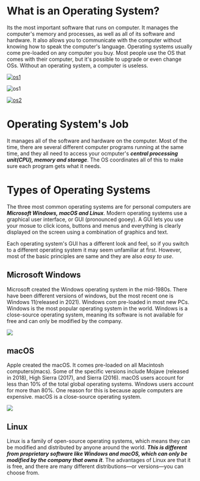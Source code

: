 # What is an Operating System? 
Its the most important software that runs on computer. It manages the computer's memory and processes, as well as all of its software and hardware. It also allows you to communicate with the computer without knowing how to speak the computer's language. Operating systems usually come pre-loaded on any computer you buy. Most people use the OS that comes with their computer, but it's possible to upgrade or even change OSs. Without an operating system, a computer is useless.

[![os1](https://i.ytimg.com/an_webp/fkGCLIQx1MI/mqdefault_6s.webp?du=3000&sqp=CJSc25kG&rs=AOn4CLAbrSANKD1SuEEHvUryyXHsL7LBZw)](https://www.youtube.com/watch?v=fkGCLIQx1MI)

![os1](https://www.youtube.com/watch?v=fkGCLIQx1MI)

[![os2](https://i.ytimg.com/an_webp/GjNp0bBrjmU/mqdefault_6s.webp?du=3000&sqp=CM-W25kG&rs=AOn4CLBiJWLoAz0tGe0Ft7UR3v-Ugi-NsQ)](https://www.youtube.com/watch?v=GjNp0bBrjmU&t=1s)

# Operating System's Job
It manages all of the software and hardware on the computer. Most of the time, there are several different computer programs running at the same time, and they all need to access your ocmputer's ***central processing unit(CPU), memory and storage***. The OS coordinates all of this to make sure each program gets what it needs.

# Types of Operating Systems
The three most common operating systems are for personal computers are ***Microsoft Windows, macOS and Linux***. Modern operating systems use a graphical user interface, or GUI (pronounced gooey). A GUI lets you use your mosue to click icons, buttons and menus and everything is clearly displayed on the screen using a combination of graphics and text.

Each operating system's GUI has a different look and feel, so if you switch to a different operating system it may seem unfamiliar at first. However, most of the basic principles are same and they are also *easy to use*.

## Microsoft Windows
Microsoft created the Windows operating system in the mid-1980s. There have been different versions of windows, but the most recent one is Windows 11(released in 2021). Windows com pre-loaded in most new PCs. Windows is the most popular operating system in the world. Windows is a close-source operating system, meaning its software is not available for free and can only be modified by the company.

![](https://media.gcflearnfree.org/content/55e069691496fdb039ceeecb_01_17_2014/understanding_os_windows_01279.jpg)

## macOS 
Apple created the macOS. It comes pre-loaded on all Macintosh computers(macs). Some of the specific versions include Mojave (released in 2018), High Sierra (2017), and Sierra (2016). macOS users account for less than 10% of the total global operating systems. Windows users account for more than 80%. One reason for this is because apple computers are expensive. macOS is a close-source operating system.

![](https://media.gcflearnfree.org/content/55e069691496fdb039ceeecb_01_17_2014/understanding_os_mac_01404.jpg)

## Linux 
Linux is a family of open-source operating systems, which means they can be modified and distributed by anyone around the world. ***This is different from proprietary software like Windows and macOS, which can only be modified by the company that owns it***. The advantages of Linux are that it is free, and there are many different distributions—or versions—you can choose from.
